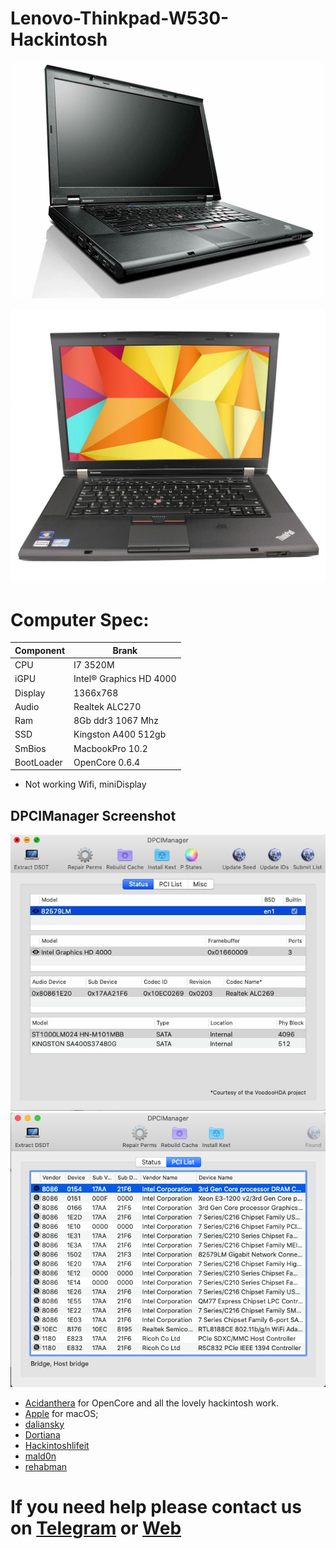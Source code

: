 # Lenovo-Thinkpad-W530-Hackintosh

![descrizione](./Screenshot/1.jpg)

![descrizione](./Screenshot/2.jpg)

# Computer Spec:

| Component        | Brank                              |
| ---------------- | ---------------------------------- |
| CPU              | I7 3520M                           |
| iGPU             | Intel® Graphics HD 4000            |
| Display          | 1366x768                           |
| Audio            | Realtek ALC270                     |
| Ram              | 8Gb ddr3 1067 Mhz                  |
| SSD              | Kingston A400 512gb                |
| SmBios           | MacbookPro 10.2                    |
| BootLoader       | OpenCore 0.6.4                     |

- Not working
Wifi, miniDisplay 

## DPCIManager Screenshot

![infodp1](./Screenshot/3.jpg)
![infodp2](./Screenshot/4.png)


- [Acidanthera](https://github.com/acidanthera) for OpenCore and all the lovely hackintosh work.
- [Apple](https://apple.com) for macOS;
- [daliansky](https://github.com/daliansky)
- [Dortiana](https://github.com/dortania)
- [Hackintoshlifeit](https://github.com/Hackintoshlifeit)
- [mald0n](https://github.com/MaLd0n)
- [rehabman](https://github.com/RehabMan)

# If you need help please contact us on [Telegram](https://t.me/HackintoshLife_it) or [Web](https://www.hackintoshlife.it/)
